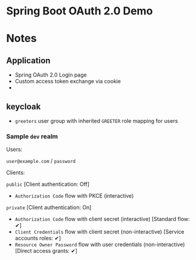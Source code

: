 # Spring Boot OAuth 2.0 Demo

# Notes

## Application

- Spring OAuth 2.0 Login page
- Custom access token exchange via cookie
- 

## keycloak

- `greeters` user group with inherited `GREETER` role mapping for users

### Sample `dev` realm

Users:

`user@example.com` / `password`

Clients:

`public` [Client authentication: Off]

- `Authorization Code` flow with PKCE (interactive)

`private` [Client authentication: On]

- `Authorization Code` flow with client secret (interactive) [Standard flow: ✔]
- `Client Credentials` flow with client secret (non-interactive) [Service accounts roles: ✔]
- `Resource Owner Password` flow with user credentials (non-interactive) [Direct access grants: ✔]